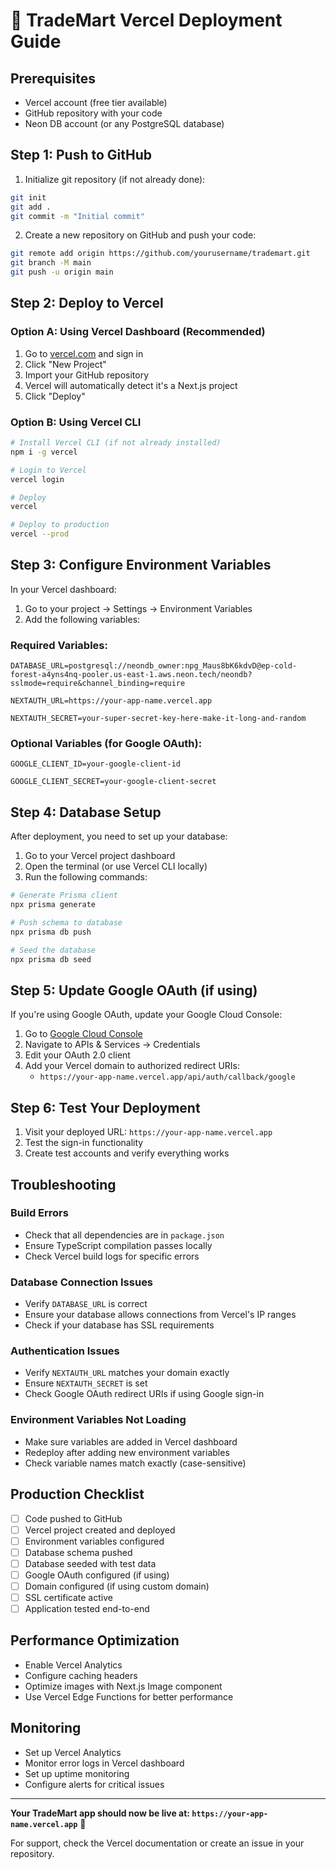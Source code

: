 # 🚀 TradeMart Vercel Deployment Guide

## Prerequisites
- Vercel account (free tier available)
- GitHub repository with your code
- Neon DB account (or any PostgreSQL database)

## Step 1: Push to GitHub

1. Initialize git repository (if not already done):
```bash
git init
git add .
git commit -m "Initial commit"
```

2. Create a new repository on GitHub and push your code:
```bash
git remote add origin https://github.com/yourusername/trademart.git
git branch -M main
git push -u origin main
```

## Step 2: Deploy to Vercel

### Option A: Using Vercel Dashboard (Recommended)

1. Go to [vercel.com](https://vercel.com) and sign in
2. Click "New Project"
3. Import your GitHub repository
4. Vercel will automatically detect it's a Next.js project
5. Click "Deploy"

### Option B: Using Vercel CLI

```bash
# Install Vercel CLI (if not already installed)
npm i -g vercel

# Login to Vercel
vercel login

# Deploy
vercel

# Deploy to production
vercel --prod
```

## Step 3: Configure Environment Variables

In your Vercel dashboard:

1. Go to your project → Settings → Environment Variables
2. Add the following variables:

### Required Variables:

```env
DATABASE_URL=postgresql://neondb_owner:npg_Maus8bK6kdvD@ep-cold-forest-a4yns4nq-pooler.us-east-1.aws.neon.tech/neondb?sslmode=require&channel_binding=require
```

```env
NEXTAUTH_URL=https://your-app-name.vercel.app
```

```env
NEXTAUTH_SECRET=your-super-secret-key-here-make-it-long-and-random
```

### Optional Variables (for Google OAuth):

```env
GOOGLE_CLIENT_ID=your-google-client-id
```

```env
GOOGLE_CLIENT_SECRET=your-google-client-secret
```

## Step 4: Database Setup

After deployment, you need to set up your database:

1. Go to your Vercel project dashboard
2. Open the terminal (or use Vercel CLI locally)
3. Run the following commands:

```bash
# Generate Prisma client
npx prisma generate

# Push schema to database
npx prisma db push

# Seed the database
npx prisma db seed
```

## Step 5: Update Google OAuth (if using)

If you're using Google OAuth, update your Google Cloud Console:

1. Go to [Google Cloud Console](https://console.cloud.google.com/)
2. Navigate to APIs & Services → Credentials
3. Edit your OAuth 2.0 client
4. Add your Vercel domain to authorized redirect URIs:
   - `https://your-app-name.vercel.app/api/auth/callback/google`

## Step 6: Test Your Deployment

1. Visit your deployed URL: `https://your-app-name.vercel.app`
2. Test the sign-in functionality
3. Create test accounts and verify everything works

## Troubleshooting

### Build Errors
- Check that all dependencies are in `package.json`
- Ensure TypeScript compilation passes locally
- Check Vercel build logs for specific errors

### Database Connection Issues
- Verify `DATABASE_URL` is correct
- Ensure your database allows connections from Vercel's IP ranges
- Check if your database has SSL requirements

### Authentication Issues
- Verify `NEXTAUTH_URL` matches your domain exactly
- Ensure `NEXTAUTH_SECRET` is set
- Check Google OAuth redirect URIs if using Google sign-in

### Environment Variables Not Loading
- Make sure variables are added in Vercel dashboard
- Redeploy after adding new environment variables
- Check variable names match exactly (case-sensitive)

## Production Checklist

- [ ] Code pushed to GitHub
- [ ] Vercel project created and deployed
- [ ] Environment variables configured
- [ ] Database schema pushed
- [ ] Database seeded with test data
- [ ] Google OAuth configured (if using)
- [ ] Domain configured (if using custom domain)
- [ ] SSL certificate active
- [ ] Application tested end-to-end

## Performance Optimization

- Enable Vercel Analytics
- Configure caching headers
- Optimize images with Next.js Image component
- Use Vercel Edge Functions for better performance

## Monitoring

- Set up Vercel Analytics
- Monitor error logs in Vercel dashboard
- Set up uptime monitoring
- Configure alerts for critical issues

---

**Your TradeMart app should now be live at: `https://your-app-name.vercel.app`** 🎉

For support, check the Vercel documentation or create an issue in your repository.
